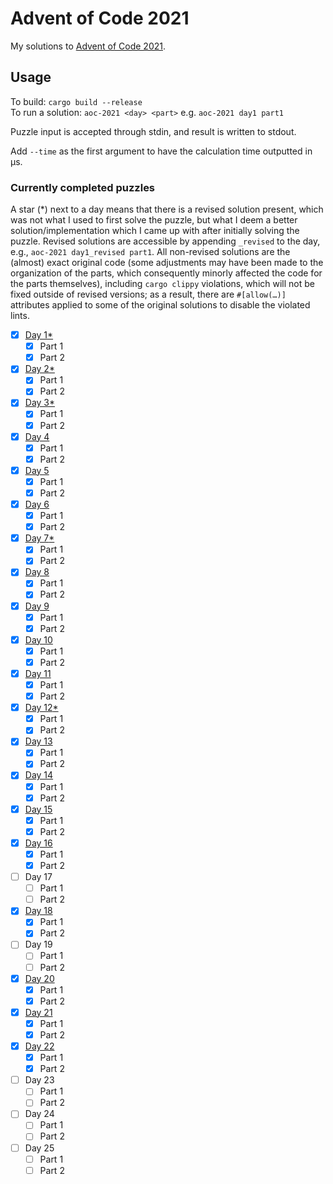 # Advent of Code 2021
My solutions to [Advent of Code 2021](https://adventofcode.com/2021).

## Usage
To build: `cargo build --release`  
To run a solution: `aoc-2021 <day> <part>` e.g. `aoc-2021 day1 part1`

Puzzle input is accepted through stdin, and result is written to stdout.

Add `--time` as the first argument to have the calculation time outputted in μs.

### Currently completed puzzles
A star (*) next to a day means that there is a revised solution present, which was not
what I used to first solve the puzzle, but what I deem a better solution/implementation
which I came up with after initially solving the puzzle. Revised solutions are accessible
by appending `_revised` to the day, e.g., `aoc-2021 day1_revised part1`. All non-revised
solutions are the (almost) exact original code (some adjustments may have been made to the
organization of the parts, which consequently minorly affected the code for the parts
themselves), including `cargo clippy` violations, which will not be fixed outside of
revised versions; as a result, there are `#[allow(…)]` attributes applied to some of the
original solutions to disable the violated lints.

* [x] [Day 1](src/days/day1.rs)[*](src/days/day1_revised.rs)
  * [x] Part 1
  * [x] Part 2
* [x] [Day 2](src/days/day2.rs)[*](src/days/day2_revised.rs)
  * [x] Part 1
  * [x] Part 2
* [x] [Day 3](src/days/day3.rs)[*](src/days/day3_revised.rs)
  * [x] Part 1
  * [x] Part 2
* [x] [Day 4](src/days/day4.rs)
  * [x] Part 1
  * [x] Part 2
* [x] [Day 5](src/days/day5.rs)
  * [x] Part 1
  * [x] Part 2
* [x] [Day 6](src/days/day6.rs)
  * [x] Part 1
  * [x] Part 2
* [x] [Day 7](src/days/day7.rs)[*](src/days/day7_revised.rs)
  * [x] Part 1
  * [x] Part 2
* [x] [Day 8](src/days/day8.rs)
  * [x] Part 1
  * [x] Part 2
* [x] [Day 9](src/days/day9.rs)
  * [x] Part 1
  * [x] Part 2
* [x] [Day 10](src/days/day10.rs)
  * [x] Part 1
  * [x] Part 2
* [x] [Day 11](src/days/day11.rs)
  * [x] Part 1
  * [x] Part 2
* [x] [Day 12](src/days/day12.rs)[*](src/days/day12_revised.rs)
  * [x] Part 1
  * [x] Part 2
* [x] [Day 13](src/days/day13.rs)
  * [x] Part 1
  * [x] Part 2
* [x] [Day 14](src/days/day14.rs)
  * [x] Part 1
  * [x] Part 2
* [x] [Day 15](src/days/day15.rs)
  * [x] Part 1
  * [x] Part 2
* [x] [Day 16](src/days/day16.rs)
  * [x] Part 1
  * [x] Part 2
* [ ] Day 17
  * [ ] Part 1
  * [ ] Part 2
* [x] [Day 18](src/days/day18.rs)
  * [x] Part 1
  * [x] Part 2
* [ ] Day 19
  * [ ] Part 1
  * [ ] Part 2
* [x] [Day 20](src/days/day20.rs)
  * [x] Part 1
  * [x] Part 2
* [x] [Day 21](src/days/day21.rs)
  * [x] Part 1
  * [x] Part 2
* [x] [Day 22](src/days/day22.rs)
  * [x] Part 1
  * [x] Part 2
* [ ] Day 23
  * [ ] Part 1
  * [ ] Part 2
* [ ] Day 24
  * [ ] Part 1
  * [ ] Part 2
* [ ] Day 25
  * [ ] Part 1
  * [ ] Part 2
